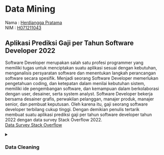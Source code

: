 # Data Mining

Nama : [Herdiangga Pratama](https://github.com/herdianggapratama) <br/>
NIM : [H071211043](https://github.com/herdianggapratama) <br/>

## Aplikasi Prediksi Gaji per Tahun Software Developer 2022

Software Developer merupakan salah satu profesi programmer yang memiliki tugas untuk menciptakan suatu aplikasi sesuai dengan kebutuhan, menganalisis persyaratan software dan menentukan langkah perancangan software secara spesifik. Menjadi seorang Software Developer memerlukan pengetahuan coding, dan ketepatan dalam menilai kebutuhan sistem, memiliki ide pengembangan software, dan kemampuan dalam berkolaborasi dengan user, desainer, serta system analyst. Software Developer bekerja bersama desainer grafis, perwakilan pelanggan, manajer produk, manajer senior, dan pembuat keputusan. Oleh karena itu, gaji seorang software developer terbilang cukup tinggi. Dengan demikian penulis tertarik membuat suatu aplikasi prediksi gaji per tahun software developer tahun 2022 dengan data survey Stack Overflow 2022. <br />
[Data Survey Stack Overflow](https://insights.stackoverflow.com/survey)

<details>
<summary>
<h3>
Data Cleaning
<h3>
</summary>
```python
asdwas
```
</p>
</details>

